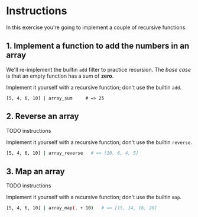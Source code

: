 # Instructions

In this exercise you're going to implement a couple of recursive functions.

## 1. Implement a function to add the numbers in an array

We'll re-implement the builtin `add` filter to practice recursion.
The _base case_ is that an empty function has a sum of **zero**.

Implement it yourself with a recursive function; don't use the builtin `add`.

```jq
[5, 4, 6, 10] | array_sum     # => 25
```

## 2. Reverse an array

TODO instructions

Implement it yourself with a recursive function; don't use the builtin `reverse`.

```sh
[5, 4, 6, 10] | array_reverse   # => [10, 6, 4, 5]
```

## 3. Map an array

TODO instructions

Implement it yourself with a recursive function; don't use the builtin `map`.

```sh
[5, 4, 6, 10] | array_map(. + 10)   # => [15, 14, 16, 20]
```
